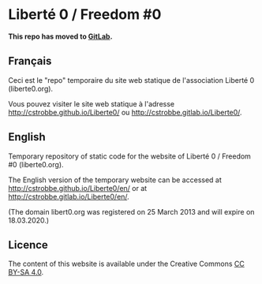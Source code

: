 # Liberté 0 / Freedom #0

**This repo has moved to [GitLab](https://gitlab.com/cstrobbe/Liberte0).**

## Français

Ceci est le "repo" temporaire du site web statique de l'association Liberté 0 (liberte0.org).

Vous pouvez visiter le site web statique à l'adresse http://cstrobbe.github.io/Liberte0/ ou http://cstrobbe.gitlab.io/Liberte0/.

## English

Temporary repository of static code for the website of Liberté 0 / Freedom #0 (liberte0.org).

The English version of the temporary website can be accessed at http://cstrobbe.github.io/Liberte0/en/ or at http://cstrobbe.gitlab.io/Liberte0/en/.

(The domain libert0.org was registered on 25 March 2013 and will expire on 18.03.2020.)

## Licence

The content of this website is available under the Creative Commons [CC BY-SA 4.0](legal.html).
